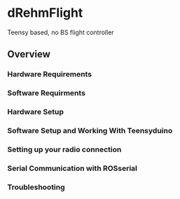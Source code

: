 # dRehmFlight
Teensy based, no BS flight controller

## Overview

### Hardware Requirements

### Software Requirments

### Hardware Setup

### Software Setup and Working With Teensyduino

### Setting up your radio connection

### Serial Communication with ROSserial

### Troubleshooting

